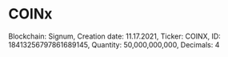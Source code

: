 # COINx

Blockchain: Signum, 
Creation date: 11.17.2021, 
Ticker: COINX, 
ID: 18413256797861689145, 
Quantity: 50,000,000,000, 
Decimals: 4
